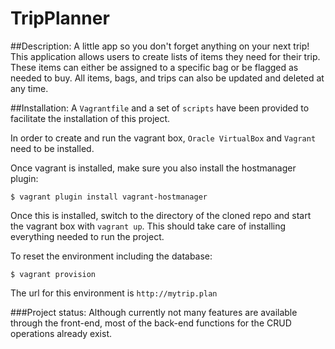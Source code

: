 # TripPlanner

##Description:
A little app so you don't forget anything on your next trip! 
This application allows users to create lists of items they need for their trip.
These items can either be assigned to a specific bag or be flagged as needed to buy.
All items, bags, and trips can also be updated and deleted at any time.


##Installation:
A `Vagrantfile` and a set of `scripts` have been provided to facilitate the installation
of this project.

In order to create and run the vagrant box, `Oracle VirtualBox` and `Vagrant`
need to be installed.

Once vagrant is installed, make sure you also install the hostmanager plugin:
```
$ vagrant plugin install vagrant-hostmanager
```

Once this is installed, switch to the directory of the cloned repo and start the vagrant 
box with `vagrant up`. This should take care of installing everything needed to
run the project. 

To reset the environment including the database:

```
$ vagrant provision
```

The url for this environment is `http://mytrip.plan`


###Project status:
Although currently not many features are available through the front-end, 
most of the back-end functions for the CRUD operations already exist.